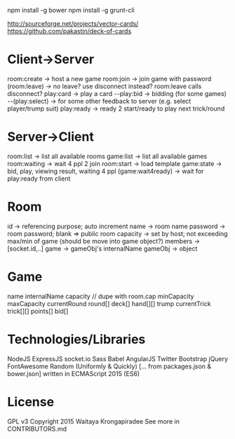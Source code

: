 npm install -g bower
npm install -g grunt-cli

http://sourceforge.net/projects/vector-cards/
https://github.com/pakastin/deck-of-cards

Client->Server
==============
  room:create     -> host a new game
  room:join       -> join game with password
  (room:leave)    -> no leave? use disconnect instead? room:leave calls disconnect?
  play:card       -> play a card
  --play:bid      -> bidding (for some games)
  --(play:select) -> for some other feedback to server (e.g. select player/trump suit)
  play:ready      -> ready 2 start/ready to play next trick/round

Server->Client
==============
  room:list         -> list all available rooms
  game:list         -> list all available games
  room:waiting      -> wait 4 ppl 2 join
  room:start        -> load template
  game:state        -> bid, play, viewing result, waiting 4 ppl
  (game:wait4ready) -> wait for play:ready from client

Room
====
  id       -> referencing purpose; auto increment
  name     -> room name
  password -> room password; blank => public room
  capacity -> set by host; not exceeding max/min of game (should be move into game object?)
  members  -> [socket.id,..]
  game     -> gameObj's internalName
  gameObj  -> object

Game
====
  name
  internalName
  capacity // dupe with room.cap
  minCapacity
  maxCapacity
  currentRound
  round[]
    deck[]
    hand[][]
    trump
    currentTrick
    trick[][]
    points[]
    bid[]

Technologies/Libraries
======================
  NodeJS
  ExpressJS
  socket.io
  Sass
  Babel
  AngularJS
  Twitter Bootstrap
  jQuery
  FontAwesome
  Random (Uniformly & Quickly)
  [... from packages.json & bower.json]
  written in ECMAScript 2015 (ES6)

License
=======
GPL v3
Copyright 2015 Waitaya Krongapiradee
See more in CONTRIBUTORS.md
